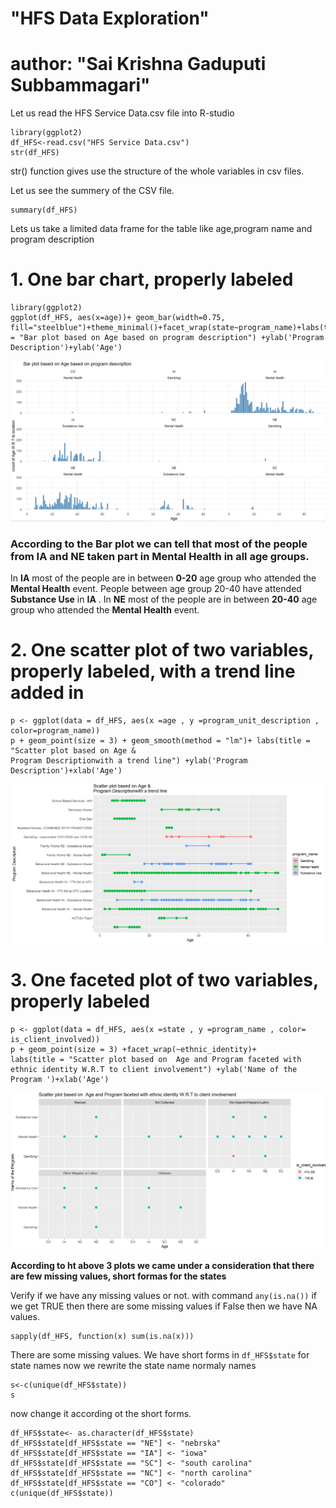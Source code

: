 

# "HFS Data Exploration"
# author: "Sai Krishna Gaduputi Subbammagari"



Let us read the HFS Service Data.csv file into R-studio

```{r}
library(ggplot2)
df_HFS<-read.csv("HFS Service Data.csv")
str(df_HFS)
```
str() function gives use the structure of the whole variables in csv files.

Let us see the summery of the CSV file.
```{r}
summary(df_HFS)
```


Lets us take a limited data frame for the table like age,program name and program description
#  1. One bar chart, properly labeled

```{r }
library(ggplot2)
ggplot(df_HFS, aes(x=age))+ geom_bar(width=0.75, fill="steelblue")+theme_minimal()+facet_wrap(state~program_name)+labs(title = "Bar plot based on Age based on program description") +ylab('Program Description')+ylab('Age')
```
![Bar Plot](https://github.com/saikrishnags05/Data-to-Decisions/blob/main/Data%20Exploration/plots/barplot_1.PNG)

### According to the Bar plot we can tell that most of the people from IA and NE taken part in Mental Health in all age groups.
In **IA** most of the people are in between **0-20** age group who attended the **Mental Health** event.
People between age group 20-40 have attended **Substance Use** in **IA** .
In **NE** most of the people are in between **20-40** age group who attended the **Mental Health** event.



# 2. One scatter plot of two variables, properly labeled, with a trend line added in
```{r }
p <- ggplot(data = df_HFS, aes(x =age , y =program_unit_description , color=program_name)) 
p + geom_point(size = 3) + geom_smooth(method = "lm")+ labs(title = "Scatter plot based on Age &
Program Descriptionwith a trend line") +ylab('Program Description')+xlab('Age')
```
![Scattor Plot](https://github.com/saikrishnags05/Data-to-Decisions/blob/main/Data%20Exploration/plots/Q2.PNG)

# 3. One faceted plot of two variables, properly labeled

```{r  out.height= '100%' }
p <- ggplot(data = df_HFS, aes(x =state , y =program_name , color= is_client_involved)) 
p + geom_point(size = 3) +facet_wrap(~ethnic_identity)+
labs(title = "Scatter plot based on  Age and Program faceted with ethnic identity W.R.T to client involvement") +ylab('Name of the Program ')+xlab('Age')
```
![Faceted Plot](https://github.com/saikrishnags05/Data-to-Decisions/blob/main/Data%20Exploration/plots/Q3.PNG)

**According to ht above 3 plots we came under a consideration that there are few missing values, short formas for the states**

Verify if we have any missing values or not.
with command `any(is.na())` if we get TRUE then there are some missing values if 
False then we have NA values.

```{r}
sapply(df_HFS, function(x) sum(is.na(x)))
```
There are some missing values.
We have  short forms in `df_HFS$state` for state names now we rewrite the state name normaly
names
```{r}
s<-c(unique(df_HFS$state))
s
```
now change it according ot the short forms.

```{r}
df_HFS$state<- as.character(df_HFS$state)
df_HFS$state[df_HFS$state == "NE"] <- "nebrska"
df_HFS$state[df_HFS$state == "IA"] <- "iowa"
df_HFS$state[df_HFS$state == "SC"] <- "south carolina"
df_HFS$state[df_HFS$state == "NC"] <- "north carolina"
df_HFS$state[df_HFS$state == "CO"] <- "colorado"
c(unique(df_HFS$state))
```
